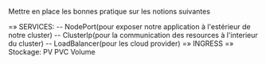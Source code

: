 Mettre en place les bonnes pratique sur les notions suivantes

=» SERVICES:
        -- NodePort(pour exposer notre application à l'estérieur de notre cluster)
        -- ClusterIp(pour la communication des resources à l'interieur du cluster)
        -- LoadBalancer(pour les cloud provider)
=» INGRESS
=» Stockage:
      PV
      PVC
      Volume

